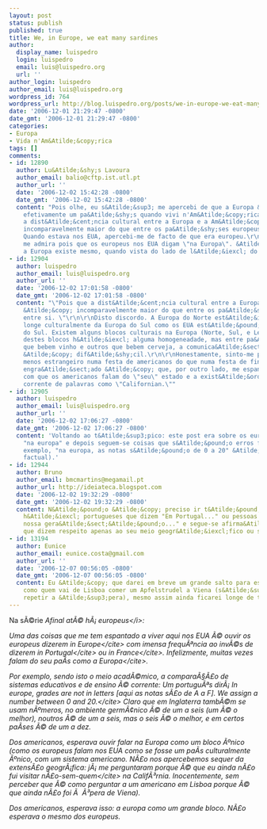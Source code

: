 ```yaml
---
layout: post
status: publish
published: true
title: We, in Europe, we eat many sardines
author:
  display_name: luispedro
  login: luispedro
  email: luis@luispedro.org
  url: ''
author_login: luispedro
author_email: luis@luispedro.org
wordpress_id: 764
wordpress_url: http://blog.luispedro.org/posts/we-in-europe-we-eat-many-sardines
date: '2006-12-01 21:29:47 -0800'
date_gmt: '2006-12-01 21:29:47 -0800'
categories:
- Europa
- Vida n'Am&Atilde;&copy;rica
tags: []
comments:
- id: 12890
  author: Lu&Atilde;&shy;s Lavoura
  author_email: balio@cftp.ist.utl.pt
  author_url: ''
  date: '2006-12-02 15:42:28 -0800'
  date_gmt: '2006-12-02 15:42:28 -0800'
  content: "Pois olhe, eu s&Atilde;&sup3; me apercebi de que a Europa &Atilde;&copy;
    efetivamente um pa&Atilde;&shy;s quando vivi n'Am&Atilde;&copy;rica. Pois que
    a dist&Atilde;&cent;ncia cultural entre a Europa e a Am&Atilde;&copy;rica &Atilde;&copy;
    incomparavelmente maior do que entre os pa&Atilde;&shy;ses europeus entre si.
    Quando estava nos EUA, apercebi-me de facto de que era europeu.\r\n\r\nN&Atilde;&pound;o
    me admira pois que os europeus nos EUA digam \"na Europa\". &Atilde;&permil; que
    a Europa existe mesmo, quando vista do lado de l&Atilde;&iexcl; do Atl&Atilde;&cent;ntico."
- id: 12904
  author: luispedro
  author_email: luis@luispedro.org
  author_url: ''
  date: '2006-12-02 17:01:58 -0800'
  date_gmt: '2006-12-02 17:01:58 -0800'
  content: "\"Pois que a dist&Atilde;&cent;ncia cultural entre a Europa e a Am&Atilde;&copy;rica
    &Atilde;&copy; incomparavelmente maior do que entre os pa&Atilde;&shy;ses europeus
    entre si. \"\r\n\r\nDisto discordo. A Europa do Norte est&Atilde;&iexcl; t&Atilde;&pound;o
    longe culturalmente da Europa do Sul como os EUA est&Atilde;&pound;o da Europa
    do Sul. Existem alguns blocos culturais na Europa (Norte, Sul, e Leste) e dentro
    destes blocos h&Atilde;&iexcl; alguma homogeneadade, mas entre pa&Atilde;&shy;ses
    que bebem vinho e outros que bebem cerveja, a comunica&Atilde;&sect;&Atilde;&pound;o
    &Atilde;&copy; dif&Atilde;&shy;cil.\r\n\r\nHonestamente, sinto-me provavelmente
    menos estrangeiro numa festa de americanos do que numa festa de finlandeses.\r\n\r\nO
    engra&Atilde;&sect;ado &Atilde;&copy; que, por outro lado, me espanta a frequ&Atilde;&ordf;ncia
    com que os americanos falam do \"seu\" estado e a exist&Atilde;&ordf;ncia e uso
    corrente de palavras como \"Californian.\""
- id: 12905
  author: luispedro
  author_email: luis@luispedro.org
  author_url: ''
  date: '2006-12-02 17:06:27 -0800'
  date_gmt: '2006-12-02 17:06:27 -0800'
  content: 'Voltando ao t&Atilde;&sup3;pico: este post era sobre os europeus que dizem
    "na europa" e depois seguem-se coisas que s&Atilde;&pound;o erros factuais (por
    exemplo, "na europa, as notas s&Atilde;&pound;o de 0 a 20" &Atilde;&copy; erro
    factual).'
- id: 12944
  author: Bruno
  author_email: bmcmartins@megamail.pt
  author_url: http://ideiateca.blogspot.com
  date: '2006-12-02 19:32:29 -0800'
  date_gmt: '2006-12-02 19:32:29 -0800'
  content: N&Atilde;&pound;o &Atilde;&copy; preciso ir t&Atilde;&pound;o longe. Tamb&Atilde;&copy;m
    h&Atilde;&iexcl; portugueses que dizem "Em Portugal..." ou pessoas que dizem "A
    nossa gera&Atilde;&sect;&Atilde;&pound;o..." e segue-se afirma&Atilde;&sect;&Atilde;&micro;es
    que dizem respeito apenas ao seu meio geogr&Atilde;&iexcl;fico ou socio-econ&Atilde;&sup3;mico.
- id: 13194
  author: Eunice
  author_email: eunice.costa@gmail.com
  author_url: ''
  date: '2006-12-07 00:56:05 -0800'
  date_gmt: '2006-12-07 00:56:05 -0800'
  content: Eu &Atilde;&copy; que darei em breve um grande salto para esses lados,
    como quem vai de Lisboa comer um Apfelstrudel a Viena (s&Atilde;&sup3; para n&Atilde;&pound;o
    repetir a &Atilde;&sup3;pera), mesmo assim ainda ficarei longe de ti.
---
```

<p>Na s&Atilde;&copy;rie <i>Afinal at&Atilde;&copy; h&Atilde;&iexcl; europeus<&#47;i>:</p>
<p>Uma das coisas que me tem espantado a viver aqui nos EUA &Atilde;&copy; ouvir os europeus dizerem <cite>in Europe<&#47;cite> com imensa frequ&Atilde;&ordf;ncia ao inv&Atilde;&copy;s de dizerem <cite>in Portugal<&#47;cite> ou <cite>in France<&#47;cite>. Infelizmente, muitas vezes falam do seu pa&Atilde;&shy;s como <cite>a Europa<&#47;cite>.</p>
<p>Por exemplo, sendo isto o meio acad&Atilde;&copy;mico, a compara&Atilde;&sect;&Atilde;&pound;o de sistemas educativos e de ensino &Atilde;&copy; corrente: Um portugu&Atilde;&ordf;s dir&Atilde;&iexcl; <cite>In europe, grades are not in letters [aqui as notas s&Atilde;&pound;o de A a F]. We assign a number between 0 and 20.<&#47;cite> Claro que em Inglaterra tamb&Atilde;&copy;m se usam n&Atilde;&ordm;meros, no ambiente germ&Atilde;&cent;nico &Atilde;&copy; de um a seis (um &Atilde;&copy; o melhor), noutros &Atilde;&copy; de um a seis, mas o seis &Atilde;&copy; o melhor, e em certos pa&Atilde;&shy;ses &Atilde;&copy; de um a dez.</p>
<p>Dos americanos, esperava ouvir falar na Europa como um bloco &Atilde;&ordm;nico (como os europeus falam nos EUA como se fosse um pa&Atilde;&shy;s culturalmente &Atilde;&ordm;nico, com um sistema americano. N&Atilde;&pound;o nos apercebemos sequer da extens&Atilde;&pound;o geogr&Atilde;&iexcl;fica: j&Atilde;&iexcl; me perguntaram porque &Atilde;&copy; que eu ainda n&Atilde;&pound;o fui visitar <cite>n&Atilde;&pound;o-sem-quem<&#47;cite> na Calif&Atilde;&sup3;rnia. Inocentemente, sem perceber que &Atilde;&copy; como perguntar a um americano em Lisboa porque &Atilde;&copy; que ainda n&Atilde;&pound;o foi &Atilde;&nbsp; &Atilde;&sup3;pera de Viena).</p>
<p>Dos americanos, esperava isso: a europa como um grande bloco. N&Atilde;&pound;o esperava o mesmo dos europeus.</p>
